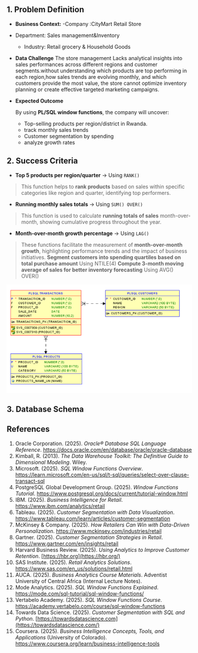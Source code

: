 ## 1. Problem Definition

- **Business Context:**
-Company :CityMart Retail Store
- Department: Sales management&Inventory
    - Industry: Retail grocery & Household Goods
- **Data Challenge**
    The store management Lacks analytical insights into sales performances across different regions and customer segments.without understanding which products are top performing in each region,how sales trends are evolving monthly, and which customers provide the most value, the store cannot optimize inventory planning or create effective targeted marketing campaigns. 
    
- **Expected Outcome**
    
    By using **PL/SQL window functions**, the company will uncover:
    
    - Top-selling products per region/district in Rwanda.
    - track monthly sales trends
    - Customer segmentation by spending
    - analyze growth rates

## 2. Success Criteria

- **Top 5 products per region/quarter** → Using `RANK()`

> This function helps to **rank products** based on sales within specific categories like region and quarter, identifying top performers.
> 
- **Running monthly sales totals** → Using `SUM() OVER()`

> This function is used to calculate **running totals of sales** month-over-month, showing cumulative progress throughout the year.
> 
- **Month-over-month growth percentage** → Using `LAG()`

> These functions facilitate the measurement of **month-over-month growth**, highlighting performance trends and the impact of business initiatives.
> **Segment customers into spending quartiles based on total purchase amount** Using NTILE(4)
> **Compute 3-month moving average of sales for better inventory forecasting** Using AVG() OVER()

![ER diagram](screenshots/01_transactions_table_has_relationship_to_all_table.png)
<!--   ![ message ](screenshots/)    -->


## 3.   Database Schema





## References

1. Oracle Corporation. (2025). *Oracle® Database SQL Language Reference*. https://docs.oracle.com/en/database/oracle/oracle-database
2. Kimball, R. (2013). *The Data Warehouse Toolkit: The Definitive Guide to Dimensional Modeling*. Wiley.
3. Microsoft. (2025). *SQL Window Functions Overview*. https://learn.microsoft.com/en-us/sql/t-sql/queries/select-over-clause-transact-sql
4. PostgreSQL Global Development Group. (2025). *Window Functions Tutorial*. https://www.postgresql.org/docs/current/tutorial-window.html
5. IBM. (2025). *Business Intelligence for Retail*. https://www.ibm.com/analytics/retail
6. Tableau. (2025). *Customer Segmentation with Data Visualization*. https://www.tableau.com/learn/articles/customer-segmentation
7. McKinsey & Company. (2025). *How Retailers Can Win with Data-Driven Personalization*. https://www.mckinsey.com/industries/retail
8. Gartner. (2025). *Customer Segmentation Strategies in Retail*. https://www.gartner.com/en/insights/retail
9. Harvard Business Review. (2025). *Using Analytics to Improve Customer Retention*. [https://hbr.org](https://hbr.org/)
10. SAS Institute. (2025). *Retail Analytics Solutions*. https://www.sas.com/en_us/solutions/retail.html
11. AUCA. (2025). *Business Analytics Course Materials*. Adventist University of Central Africa (Internal Lecture Notes).
12. Mode Analytics. (2025). *SQL Window Functions Explained*. https://mode.com/sql-tutorial/sql-window-functions/
13. Vertabelo Academy. (2025). *SQL Window Functions Course*. https://academy.vertabelo.com/course/sql-window-functions
14. Towards Data Science. (2025). *Customer Segmentation with SQL and Python*. [https://towardsdatascience.com](https://towardsdatascience.com/)
15. Coursera. (2025). *Business Intelligence Concepts, Tools, and Applications* (University of Colorado). https://www.coursera.org/learn/business-intelligence-tools











